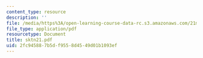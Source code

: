 ```yaml
---
content_type: resource
description: ''
file: /media/https%3A/open-learning-course-data-rc.s3.amazonaws.com/21m-735-technical-design-scenery-mechanisms-and-special-effects-spring-2004/2fc945887b5df9558d4549d01b1093ef_sktn21.pdf
file_type: application/pdf
resourcetype: Document
title: sktn21.pdf
uid: 2fc94588-7b5d-f955-8d45-49d01b1093ef
---
```

